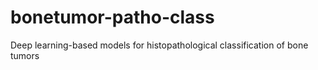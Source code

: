 # bonetumor-patho-class
Deep learning-based models for histopathological classification of bone tumors
